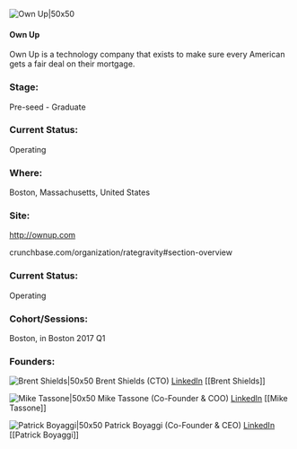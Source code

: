 

![Own Up|50x50](https://apimg.techstars.com/connect/images/image_files/586c4f19808320a928000066/original/Rate_Gravity_Icon_on_BG_AW_Bright_Yellow.png)

#### Own Up
Own Up is a technology company that exists to make sure every American gets a fair deal on their mortgage.

### Stage: 
Pre-seed - Graduate 

### Current Status: 
Operating

### Where:
Boston, Massachusetts, United States

### Site:
http://ownup.com



crunchbase.com/organization/rategravity#section-overview

### Current Status: 
Operating

### Cohort/Sessions: 
Boston, in Boston 2017 Q1

### Founders: 

![Brent Shields|50x50](https://apimg.techstars.com/connect/images/image_files/58da7d129c66a96967000005/original/AAEAAQAAAAAAAASDAAAAJDNmNDM0ZTE1LTYxMjUtNGYwNS1iYzk2LTkyYTZlMzdhYmZiOQ.jpg) Brent Shields (CTO) [LinkedIn](https://linkedin.com/in/brent-shields-b59b5a2) [[Brent Shields]]

![Mike Tassone|50x50](https://apimg.techstars.com/connect/images/image_files/58da7cf79c66a96967000004/original/AAEAAQAAAAAAAAZHAAAAJDljMWJmYWU0LTg5MmEtNDI3OC05Yzg5LTcyYzcyZjIxMzI5Yg.jpg) Mike Tassone (Co-Founder & COO) [LinkedIn](https://linkedin.com/in/mike-tassone) [[Mike Tassone]]

![Patrick Boyaggi|50x50](https://apimg.techstars.com/connect/images/image_files/586c4d26808320a928000065/original/unspecified.jpg) Patrick Boyaggi (Co-Founder & CEO) [LinkedIn](https://linkedin.com/in/patrick-boyaggi-179320a) [[Patrick Boyaggi]]


